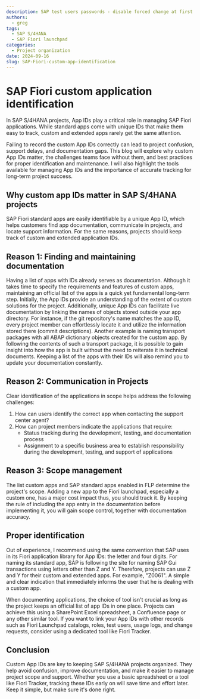 ```yaml
---
description: SAP test users passwords - disable forced change at first logon 
authors:
  - greg
tags:
  - SAP S/4HANA
  - SAP Fiori launchpad
categories:
  - Project organization
date: 2024-09-16
slug: SAP-Fiori-custom-app-identification
---
```


# SAP Fiori custom application identification

In SAP S/4HANA projects, App IDs play a critical role in managing SAP Fiori applications. While standard apps come with unique IDs that make them easy to track, custom and extended apps rarely get the same attention.

<!-- more -->
Failing to record the custom App IDs correctly can lead to project confusion, support delays, and documentation gaps. This blog will explore why custom App IDs matter, the challenges teams face without them, and best practices for proper identification and maintenance. I will also highlight the tools available for managing App IDs and the importance of accurate tracking for long-term project success.

## Why custom app IDs matter in SAP S/4HANA projects

SAP Fiori standard apps are easily identifiable by a unique App ID, which helps customers find app documentation, communicate in projects, and locate support information. For the same reasons, projects should keep track of custom and extended application IDs.

## Reason 1: Finding and maintaining documentation

Having a list of apps with IDs already serves as documentation. Although it takes time to specify the requirements and features of custom apps, maintaining an official list of the apps is a quick yet fundamental long-term step. Initially, the App IDs provide an understanding of the extent of custom solutions for the project. Additionally, unique App IDs can facilitate live documentation by linking the names of objects stored outside your app directory. For instance, if the git repository's name matches the app ID, every project member can effortlessly locate it and utilize the information stored there (commit descriptions).
Another example is naming transport packages with all ABAP dictionary objects created for the custom app. By following the contents of such a transport package, it is possible to gain insight into how the app is built without the need to reiterate it in technical documents. Keeping a list of the apps with their IDs will also remind you to update your documentation constantly.

## Reason 2: Communication in Projects
Clear identification of the applications in scope helps address the following challenges:
1. How can users identify the correct app when contacting the support center agent?
2. How can project members indicate the applications that require:
   - Status tracking during the development, testing, and documentation process
   - Assignment to a specific business area to establish responsibility during the development, testing, and support of applications

## Reason 3: Scope management
The list custom apps and SAP standard apps enabled in FLP determine the project's scope. Adding a new app to the Fiori launchpad, especially a custom one, has a major cost impact thus, you should track it. By keeping the rule of including the app entry in the documentation before implementing it, you will gain scope control, together with documentation accuracy.

## Proper identification

Out of experience, I recommend using the same convention that SAP uses in its Fiori application library for App IDs: the letter and four digits. For naming its standard app, SAP is following the site for naming SAP Gui transactions using letters other than Z and Y. Therefore, projects can use Z and Y for their custom and extended apps. For example, "Z0061". A simple and clear indication that immediately informs the user that he is dealing with a custom app.

When documenting applications, the choice of tool isn't crucial as long as the project keeps an official list of app IDs in one place. Projects can achieve this using a SharePoint Excel spreadsheet, a Confluence page or any other similar tool. If you want to link your App IDs with other records such as Fiori Launchpad catalogs, roles, test users, usage logs, and change requests, consider using a dedicated tool like Fiori Tracker.

## Conclusion

Custom App IDs are key to keeping SAP S/4HANA projects organized. They help avoid confusion, improve documentation, and make it easier to manage project scope and support. Whether you use a basic spreadsheet or a tool like Fiori Tracker, tracking these IDs early on will save time and effort later. Keep it simple, but make sure it's done right.
